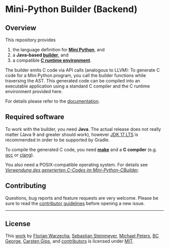 # Mini-Python Builder (Backend)

## Overview

This repository provides

1.  the language definition for **[Mini Python]**, and
2.  a **Java-based [builder]**, and
3.  a compatible **[C runtime environment]**.

The builder emits C code via API calls (analogous to LLVM): To generate C code for a Mini
Python program, you call the builder functions while traversing the AST. This generated
code can be compiled into an executable application using a standard C compiler and the
C runtime environment provided here.

For details please refer to the [documentation].

[Mini Python]: docs/syntax_definition.md
[builder]: src/main/java/CBuilder/
[C runtime environment]: c-runtime/
[documentation]: docs/readme.md


## Required software

To work with the builder, you need **Java**. The actual release does not really matter
(Java 9 and greater should work), however [JDK 17 LTS] is recommended in order to be
supported by Gradle.

To compile the generated C code, you need **[make]** and a **C compiler** (e.g. [gcc] or
[clang]).

You also need a POSIX-compatible operating system. For details see
_[Verwendung des generierten C-Codes im Mini-Python-CBuilder]_.

[JDK 17 LTS]: https://openjdk.org/projects/jdk/17/
[make]: https://www.gnu.org/software/make/
[gcc]: https://gcc.gnu.org/
[clang]: https://clang.llvm.org/
[Verwendung des generierten C-Codes im Mini-Python-CBuilder]: docs/usage_generated_code.md


## Contributing

Questions, bug reports and feature requests are very welcome.
Please be sure to read the [contributor guidelines](CONTRIBUTING.md) before
opening a new issue.


---

## License

This [work](https://github.com/Compiler-CampusMinden/Mini-Python-Builder) by
[Florian Warzecha](https://github.com/liketechnik),
[Sebastian Steinmeyer](https://github.com/CrappyAlgorithm),
[Michael Peters](https://github.com/mpeters4),
[BC George](https://github.com/bcg7),
[Carsten Gips](https://github.com/cagix), and
[contributors](https://github.com/Compiler-CampusMinden/Mini-Python-Builder/graphs/contributors)
is licensed under [MIT](LICENSE.md).
